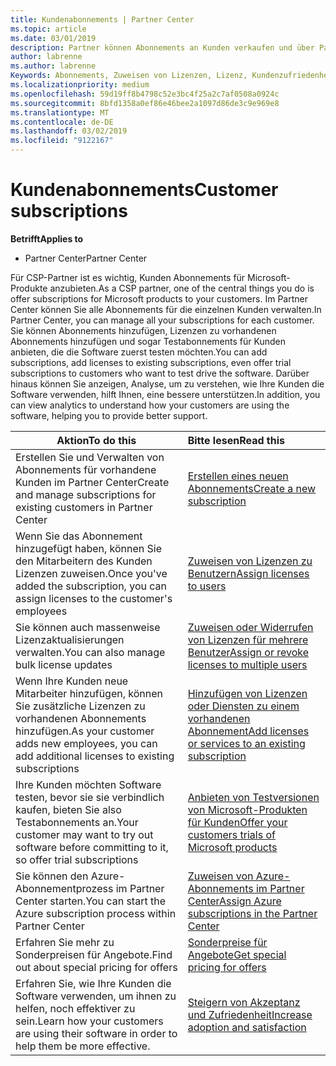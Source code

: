 ```yaml
---
title: Kundenabonnements | Partner Center
ms.topic: article
ms.date: 03/01/2019
description: Partner können Abonnements an Kunden verkaufen und über Partner Center verwalten.
author: labrenne
ms.author: labrenne
Keywords: Abonnements, Zuweisen von Lizenzen, Lizenz, Kundenzufriedenheit, Azure-Abonnements
ms.localizationpriority: medium
ms.openlocfilehash: 59d19ff8b4798c52e3bc4f25a2c7af0508a0924c
ms.sourcegitcommit: 8bfd1358a0ef86e46bee2a1097d86de3c9e969e8
ms.translationtype: MT
ms.contentlocale: de-DE
ms.lasthandoff: 03/02/2019
ms.locfileid: "9122167"
---
```

# <a name="customer-subscriptions"></a><span data-ttu-id="4d79d-104">Kundenabonnements</span><span class="sxs-lookup"><span data-stu-id="4d79d-104">Customer subscriptions</span></span>

**<span data-ttu-id="4d79d-105">Betrifft</span><span class="sxs-lookup"><span data-stu-id="4d79d-105">Applies to</span></span>**

-  <span data-ttu-id="4d79d-106">Partner Center</span><span class="sxs-lookup"><span data-stu-id="4d79d-106">Partner Center</span></span>

<span data-ttu-id="4d79d-107">Für CSP-Partner ist es wichtig, Kunden Abonnements für Microsoft-Produkte anzubieten.</span><span class="sxs-lookup"><span data-stu-id="4d79d-107">As a CSP partner, one of the central things you do is offer subscriptions for Microsoft products to your customers.</span></span> <span data-ttu-id="4d79d-108">Im Partner Center können Sie alle Abonnements für die einzelnen Kunden verwalten.</span><span class="sxs-lookup"><span data-stu-id="4d79d-108">In Partner Center, you can manage all your subscriptions for each customer.</span></span> <span data-ttu-id="4d79d-109">Sie können Abonnements hinzufügen, Lizenzen zu vorhandenen Abonnements hinzufügen und sogar Testabonnements für Kunden anbieten, die die Software zuerst testen möchten.</span><span class="sxs-lookup"><span data-stu-id="4d79d-109">You can add subscriptions, add licenses to existing subscriptions, even offer trial subscriptions to customers who want to test drive the software.</span></span> <span data-ttu-id="4d79d-110">Darüber hinaus können Sie anzeigen, Analyse, um zu verstehen, wie Ihre Kunden die Software verwenden, hilft Ihnen, eine bessere unterstützen.</span><span class="sxs-lookup"><span data-stu-id="4d79d-110">In addition, you can view analytics to understand how your customers are using the software, helping you to provide better support.</span></span>

|**<span data-ttu-id="4d79d-111">Aktion</span><span class="sxs-lookup"><span data-stu-id="4d79d-111">To do this</span></span>**   |**<span data-ttu-id="4d79d-112">Bitte lesen</span><span class="sxs-lookup"><span data-stu-id="4d79d-112">Read this</span></span>**   |
|----------------------|:----------------------|
|<span data-ttu-id="4d79d-113">Erstellen Sie und Verwalten von Abonnements für vorhandene Kunden im Partner Center</span><span class="sxs-lookup"><span data-stu-id="4d79d-113">Create and manage subscriptions for existing customers in Partner Center</span></span>|[<span data-ttu-id="4d79d-114">Erstellen eines neuen Abonnements</span><span class="sxs-lookup"><span data-stu-id="4d79d-114">Create a new subscription</span></span>](create-a-new-subscription.md)|
|<span data-ttu-id="4d79d-115">Wenn Sie das Abonnement hinzugefügt haben, können Sie den Mitarbeitern des Kunden Lizenzen zuweisen.</span><span class="sxs-lookup"><span data-stu-id="4d79d-115">Once you've added the subscription, you can assign licenses to the customer's employees</span></span>  |[<span data-ttu-id="4d79d-116">Zuweisen von Lizenzen zu Benutzern</span><span class="sxs-lookup"><span data-stu-id="4d79d-116">Assign licenses to users</span></span>](assign-licenses-to-users.md)|
|<span data-ttu-id="4d79d-117">Sie können auch massenweise Lizenzaktualisierungen verwalten.</span><span class="sxs-lookup"><span data-stu-id="4d79d-117">You can also manage bulk license updates</span></span>   |[<span data-ttu-id="4d79d-118">Zuweisen oder Widerrufen von Lizenzen für mehrere Benutzer</span><span class="sxs-lookup"><span data-stu-id="4d79d-118">Assign or revoke licenses to multiple users</span></span>](bulk-license-provisioning-for-multiple-users.md)|
|<span data-ttu-id="4d79d-119">Wenn Ihre Kunden neue Mitarbeiter hinzufügen, können Sie zusätzliche Lizenzen zu vorhandenen Abonnements hinzufügen.</span><span class="sxs-lookup"><span data-stu-id="4d79d-119">As your customer adds new employees, you can add additional licenses to existing subscriptions</span></span>   |[<span data-ttu-id="4d79d-120">Hinzufügen von Lizenzen oder Diensten zu einem vorhandenen Abonnement</span><span class="sxs-lookup"><span data-stu-id="4d79d-120">Add licenses or services to an existing subscription</span></span>](add-licenses-or-services-to-an-existing-subscription.md)|
|<span data-ttu-id="4d79d-121">Ihre Kunden möchten Software testen, bevor sie sie verbindlich kaufen, bieten Sie also Testabonnements an.</span><span class="sxs-lookup"><span data-stu-id="4d79d-121">Your customer may want to try out software before committing to it, so offer trial subscriptions</span></span>    |[<span data-ttu-id="4d79d-122">Anbieten von Testversionen von Microsoft-Produkten für Kunden</span><span class="sxs-lookup"><span data-stu-id="4d79d-122">Offer your customers trials of Microsoft products</span></span>](offer-your-customers-trials-of-microsoft-products.md)|
|<span data-ttu-id="4d79d-123">Sie können den Azure-Abonnementprozess im Partner Center starten.</span><span class="sxs-lookup"><span data-stu-id="4d79d-123">You can start the Azure subscription process within Partner Center</span></span>   |[<span data-ttu-id="4d79d-124">Zuweisen von Azure-Abonnements im Partner Center</span><span class="sxs-lookup"><span data-stu-id="4d79d-124">Assign Azure subscriptions in the Partner Center</span></span>](assign-azure-subscriptions.md)|
|<span data-ttu-id="4d79d-125">Erfahren Sie mehr zu Sonderpreisen für Angebote.</span><span class="sxs-lookup"><span data-stu-id="4d79d-125">Find out about special pricing for offers</span></span>   |[<span data-ttu-id="4d79d-126">Sonderpreise für Angebote</span><span class="sxs-lookup"><span data-stu-id="4d79d-126">Get special pricing for offers</span></span>](get-special-pricing-for-offers.md)|
|<span data-ttu-id="4d79d-127">Erfahren Sie, wie Ihre Kunden die Software verwenden, um ihnen zu helfen, noch effektiver zu sein.</span><span class="sxs-lookup"><span data-stu-id="4d79d-127">Learn how your customers are using their software in order to help them be more effective.</span></span>   | [<span data-ttu-id="4d79d-128">Steigern von Akzeptanz und Zufriedenheit</span><span class="sxs-lookup"><span data-stu-id="4d79d-128">Increase adoption and satisfaction</span></span>](increasing-adoption-and-satisfaction.md)   | 

































 

 



